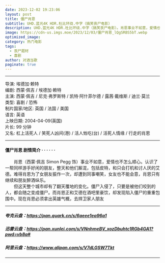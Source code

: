 ```yaml
---
date: 2023-12-02 19:23:06
layout: post
title: 僵尸肖恩
subtitle: UHD.蓝光4K HDR.杜比环绕.中字（搞笑丧尸电影）
description: UHD.蓝光4K HDR.杜比环绕.中字（搞笑丧尸电影）。肖恩事业不如意，爱情也不怎么顺心。认识了一帮同样游手好闲的朋友，整天和他们厮混，包括皮特，和只会打机和讨人厌的艾德。难得肖恩为了女朋友振作一次，却遭到同事嘲笑...
image: https://cdn-us.imgs.moe/2023/12/03/僵尸肖恩_lQgSRBS5bT.webp
optimized_image: 
category: 热门电影
tags:
  - 丧尸题材
  - 喜剧
author: 对酒当歌
paginate: true
---
```


---

导演: 埃德加·赖特  
编剧: 西蒙·佩吉 / 埃德加·赖特  
主演: 西蒙·佩吉 / 尼克·弗罗斯特 / 凯特·阿什菲尔德 / 露茜·戴维斯 / 迪兰·莫兰  
类型: 喜剧 / 恐怖  
制片国家/地区: 英国 / 法国 / 美国  
语言: 英语  
上映日期: 2004-04-09(英国)  
片长: 99 分钟  
又名: 杠上活死人 / 笑死人凶间(港) / 活人甡吃(台) / 活死人情缘 / 行走的肖恩  

---

#### 僵尸肖恩 剧情简介 · · · · · ·

　　肖恩（西蒙·佩吉 Simon Pegg 饰）事业不如意，爱情也不怎么顺心。认识了一帮同样游手好闲的朋友，整天和他们厮混，包括皮特，和只会打机和讨人厌的艾德。难得肖恩为了女朋友振作一次，却遭到同事嘲笑，女友也不能会意，肖恩只有继续和朋友醉酒纵乐。  
　　但这天整个城市却有了翻天覆地的变化。僵尸入侵了，只要是被他们咬到的人，都会随之变成僵尸。而肖恩正和艾德在酒吧里豪饮，却发现陷入僵尸的重重包围中。现在肖恩必须拿出英雄气概，去捍卫家人朋友

---

##### 夸克云盘：<https://pan.quark.cn/s/6aeee1ea96a1>

##### 迅雷云盘：<https://pan.xunlei.com/s/VNnhmeBV_xozDbuhtc1RGb4GA1?pwd=vb8a#>

##### 阿里云盘：<https://www.alipan.com/s/V7dLGSW7Tkt>

---
